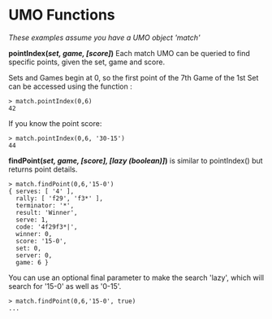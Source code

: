 # UMO Functions

*These examples assume you have a UMO object 'match'*

**pointIndex(*set, game, [score]*)** Each match UMO can be queried to find specific points, given the set, game and score.

Sets and Games begin at 0, so the first point of the 7th Game of the 1st Set can be accessed using the function :
```
> match.pointIndex(0,6)
42
```
If you know the point score:
```
> match.pointIndex(0,6, '30-15')
44
```
**findPoint(*set, game, [score], [lazy (boolean)]*)** is similar to pointIndex() but returns point details.
```
> match.findPoint(0,6,'15-0')
{ serves: [ '4' ],
  rally: [ 'f29', 'f3*' ],
  terminator: '*',
  result: 'Winner',
  serve: 1,
  code: '4f29f3*|',
  winner: 0,
  score: '15-0',
  set: 0,
  server: 0,
  game: 6 }
```
You can use an optional final parameter to make the search 'lazy', which will search for '15-0' as well as '0-15'.
```
> match.findPoint(0,6,'15-0', true)
...
```
